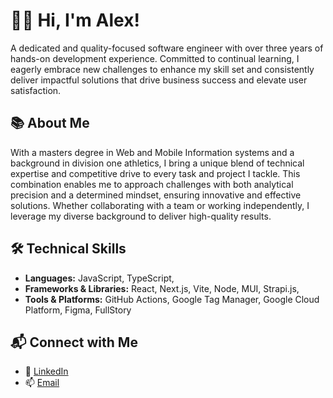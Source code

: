 # 👋🏻 Hi, I'm Alex!

A dedicated and quality-focused software engineer with over three years of hands-on development experience. Committed to continual learning, I eagerly embrace new challenges to enhance my skill set and consistently deliver impactful solutions that drive business success and elevate user satisfaction.

## 📚 About Me

With a masters degree in Web and Mobile Information systems and a background in division one athletics, I bring a unique blend of technical expertise and competitive drive to every task and project I tackle. This combination enables me to approach challenges with both analytical precision and a determined mindset, ensuring innovative and effective solutions. Whether collaborating with a team or working independently, I leverage my diverse background to deliver high-quality results.

## 🛠️ Technical Skills

- **Languages:** JavaScript, TypeScript,
- **Frameworks & Libraries:** React, Next.js, Vite, Node, MUI, Strapi.js,
- **Tools & Platforms:** GitHub Actions, Google Tag Manager, Google Cloud Platform, Figma, FullStory

## 📬 Connect with Me

- 📝 [LinkedIn](www.linkedin.com/in/alexander-cash)
- 📫 [Email](mailto:alex.e.cash28@gmail.com)
